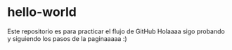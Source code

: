 # hello-world
Este repositorio es para practicar el flujo de GitHub
Holaaaa sigo probando y siguiendo los pasos de la paginaaaaa :)
